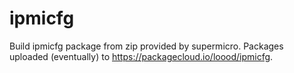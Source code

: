 # ipmicfg

Build ipmicfg package from zip provided by supermicro. Packages uploaded (eventually) to https://packagecloud.io/loood/ipmicfg.
